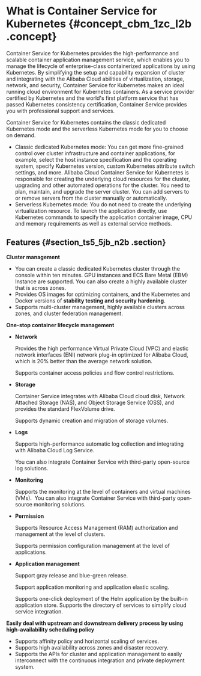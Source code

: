 # What is Container Service for Kubernetes {#concept_cbm_1zc_l2b .concept}

Container Service for Kubernetes provides the high-performance and scalable container application management service, which enables you to manage the lifecycle of enterprise-class containerized applications by using Kubernetes. By simplifying the setup and capability expansion of cluster and integrating with the Alibaba Cloud abilities of virtualization, storage, network, and security, Container Service for Kubernetes makes an ideal running cloud environment for Kubernetes containers. As a service provider certified by Kubernetes and the world's first platform service that has passed Kubernetes consistency certification, Container Service provides you with professional support and services.

Container Service for Kubernetes contains the classic dedicated Kubernetes mode and the serverless Kubernetes mode for you to choose on demand.

-   Classic dedicated Kubernetes mode: You can get more fine-grained control over cluster infrastructure and container applications, for example, select the host instance specification and the operating system, specify Kubernetes version, custom Kubernetes attribute switch settings, and more. Alibaba Cloud Container Service for Kubernetes is responsible for creating the underlying cloud resources for the cluster, upgrading and other automated operations for the cluster. You need to plan, maintain, and upgrade the server cluster. You can add servers to or remove servers from the cluster manually or automatically.
-   Serverless Kubernetes mode: You do not need to create the underlying virtualization resource. To launch the application directly, use Kubernetes commands to specify the application container image, CPU and memory requirements as well as external service methods.

## Features {#section_ts5_5jb_n2b .section}

**Cluster management**

-   You can create a classic dedicated Kubernetes cluster through the console within ten minutes. GPU instances and ECS Bare Metal \(EBM\) Instance are supported. You can also create a highly available cluster that is across zones.
-   Provides OS images for optimizing containers, and the Kubernetes and Docker versions of **stability testing and security hardening**.
-   Supports multi-cluster management, highly available clusters across zones, and cluster federation management.

**One-stop container lifecycle management**

-   **Network**

    Provides the high performance Virtual Private Cloud \(VPC\) and elastic network interfaces \(ENI\) network plug-in optimized for Alibaba Cloud, which is 20% better than the average network solution.

    Supports container access policies and flow control restrictions.

-   **Storage**

    Container Service integrates with Alibaba Cloud cloud disk, Network Attached Storage \(NAS\), and Object Storage Service \(OSS\), and provides the standard FlexVolume drive.

    Supports dynamic creation and migration of storage volumes.

-   **Logs**

    Supports high-performance automatic log collection and integrating with Alibaba Cloud Log Service. 

    You can also integrate Container Service with third-party open-source log solutions.

-   **Monitoring**

    Supports the monitoring at the level of containers and virtual machines \(VMs\).  You can also integrate Container Service with third-party open-source monitoring solutions.

-   **Permission**

    Supports Resource Access Management \(RAM\) authorization and management at the level of clusters.

    Supports permission configuration management at the level of applications.

-   **Application management**

    Support gray release and blue-green release.

    Support application monitoring and application elastic scaling.

    Supports one-click deployment of the Helm application by the built-in application store. Supports the directory of services to simplify cloud service integration.


**Easily deal with upstream and downstream delivery process by using high-availability scheduling policy**

-   Supports affinity policy and horizontal scaling of services.
-   Supports high availability across zones and disaster recovery.
-   Supports the APIs for cluster and application management to easily interconnect with the continuous integration and private deployment system.

